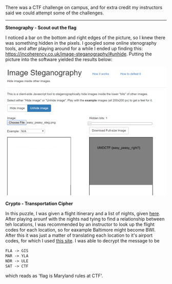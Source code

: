 There was a CTF challenge on campus, and for extra credit my instructors said we could attempt some of the challenges. 

--- 

<b>Stenography - Scout out the flag </b>

I noticed a bar on the bottom and right edges of the picture, so I knew there was something hidden in the pixels. I googled some online stenography tools, and after playing around for a while I ended up finding this: https://incoherency.co.uk/image-steganography/#unhide. Putting the picture into the software yielded the results below:


![easy-peasey](Capture.PNG)

<b> Crypto - Transportation Cipher </b>

In this puzzle, I was given a flight itinerary and a list of nights, given [here](https://github.com/UMD-CSEC/UMDCTF-2017-Challenges/tree/master/Crypto/Transportation_Cipher). After playing arounf with the nights nad tying to find a relationship between teh locations, I was recommended by an instructor to look up the flight codes for each location, so for eaxample Baltimore might become BWI. After this it was just a matter of translating each location to it's airport codes, for which I used [this site](https://www.world-airport-codes.com/). I was able to decrypt the message to be 
```
FLA -> GIS
MAR -> YLA
NDR -> ULE
SAT -> CTF
```
which reads as 'flag is Maryland rules at CTF'. 
